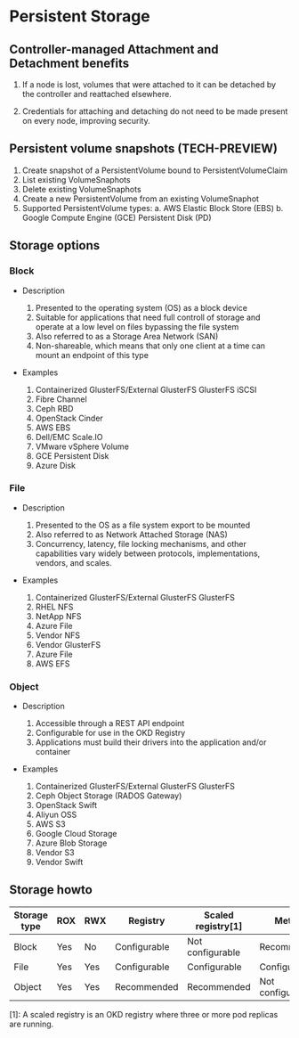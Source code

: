 # Persistent Storage

## Controller-managed Attachment and Detachment benefits

  1. If a node is lost, volumes that were attached to it can be detached by the
     controller and reattached elsewhere.

  2. Credentials for attaching and detaching do not need to be made present on
     every node, improving security.

## Persistent volume snapshots (TECH-PREVIEW)

  1. Create snapshot of a PersistentVolume bound to PersistentVolumeClaim
  2. List existing VolumeSnaphots
  3. Delete existing VolumeSnaphots
  4. Create a new PersistentVolume from an existing VolumeSnaphot
  5. Supported PersistentVolume types:
    a. AWS Elastic Block Store (EBS)
    b. Google Compute Engine (GCE) Persistent Disk (PD)

## Storage options

### Block

- Description
  1. Presented to the operating system (OS) as a block device
  2. Suitable for applications that need full controll of storage and operate at a low level on files bypassing the file system
  3. Also referred to as a Storage Area Network (SAN)
  4. Non-shareable, which means that only one client at a time can mount an endpoint of this type

- Examples
  1. Containerized GlusterFS/External GlusterFS GlusterFS iSCSI
  2. Fibre Channel
  3. Ceph RBD
  4. OpenStack Cinder
  5. AWS EBS
  6. Dell/EMC Scale.IO
  7. VMware vSphere Volume
  8. GCE Persistent Disk
  9. Azure Disk

### File

- Description
  1. Presented to the OS as a file system export to be mounted
  2. Also referred to as Network Attached Storage (NAS)
  3. Concurrency, latency, file locking mechanisms, and other capabilities vary widely between protocols, implementations, vendors, and scales.

- Examples
  1. Containerized GlusterFS/External GlusterFS GlusterFS
  2. RHEL NFS
  3. NetApp NFS
  4. Azure File
  5. Vendor NFS
  6. Vendor GlusterFS
  7. Azure File
  8. AWS EFS

### Object

- Description
  1. Accessible through a REST API endpoint
  2. Configurable for use in the OKD Registry
  3. Applications must build their drivers into the application and/or container

- Examples
  1. Containerized GlusterFS/External GlusterFS GlusterFS
  2. Ceph Object Storage (RADOS Gateway)
  3. OpenStack Swift
  4. Aliyun OSS
  5. AWS S3
  6. Google Cloud Storage
  7. Azure Blob Storage
  8. Vendor S3
  9. Vendor Swift

## Storage howto

| Storage type | ROX | RWX | Registry     | Scaled registry[1] | Metrics          | Logging          | Apps             |
| ---          | --- | --- | ---          | ---                | ---              | ---              | ---              |
| Block        | Yes | No  | Configurable | Not configurable   | Recommended      | Recommended      | Recommended      |
| File         | Yes | Yes | Configurable | Configurable       | Configurable     | Configurable     | Recommended      |
| Object       | Yes | Yes | Recommended  | Recommended        | Not configurable | Not configurable | Not Configurable |

[1]: A scaled registry is an OKD registry where three or more pod replicas are running.
